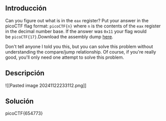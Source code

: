 ## Introducción
Can you figure out what is in the `eax` register? Put your answer in the picoCTF flag format: `picoCTF{n}` where `n` is the contents of the `eax` register in the decimal number base. If the answer was `0x11` your flag would be `picoCTF{17}`.Download the assembly dump [here](https://artifacts.picoctf.net/c/511/disassembler-dump0_d.txt).

Don't tell anyone I told you this, but you can solve this problem without understanding the compare/jump relationship.
Of course, if you're really good, you'll only need one attempt to solve this problem.
## Descripción
![[Pasted image 20241122233112.png]]

## Solución 
picoCTF{654773}